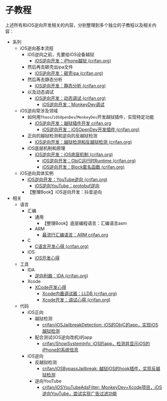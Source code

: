 # 子教程

上述所有和iOS逆向开发相关的内容，分别整理到多个独立的子教程以及相关内容：

* 系列
  * iOS逆向基本流程
    * iOS逆向之前，先要给iOS设备越狱
      * [iOS逆向开发：iPhone越狱 (crifan.org)](https://book.crifan.org/books/ios_re_iphone_jailbreak/website/)
    * 然后再去砸壳出ipa文件
      * [iOS逆向开发：砸壳ipa (crifan.org)](https://book.crifan.org/books/ios_re_crack_shell_ipa/website/)
    * 然后再去静态分析
      * [iOS逆向开发：静态分析 (crifan.org)](https://book.crifan.org/books/ios_re_static_analysis/website/)
    * 以及动态调试
      * [iOS逆向开发：动态调试 (crifan.org)](https://book.crifan.org/books/ios_re_dynamic_debug/website/)
        * [iOS逆向开发：MonkeyDev调试](https://book.crifan.org/books/ios_re_monkeydev_debug/website/)
  * iOS逆向常涉及领域
    * 如何用`Theos`/`iOSOpenDev`/`MonkeyDev`开发越狱插件，实现特定功能
      * [iOS逆向开发：越狱插件开发 crifan.org](https://book.crifan.org/books/ios_re_jailbreak_tweak/website/)
        * [iOS逆向开发：iOSOpenDev开发插件 (crifan.org)](https://book.crifan.org/books/ios_re_iosopendev_tweak/website/)
    * 正向的越狱检测和逆向的反越狱检测
      * [iOS逆向开发：越狱检测和反越狱检测 (crifan.org)](https://book.crifan.org/books/ios_re_jb_detection/website/)
    * iOS底层机制和原理
      * [iOS逆向开发：iOS底层机制 (crifan.org)](https://book.crifan.org/books/ios_re_ios_internal/website/)
        * [iOS逆向开发：ObjC运行时Runtime (crifan.org)](https://book.crifan.org/books/ios_re_objc_runtime/website/)
        * [iOS逆向开发：Block匿名函数 (crifan.org)](https://book.crifan.org/books/ios_re_objc_block/website/)
  * iOS逆向具体实例
    * [iOS逆向开发：YouTube逆向 (crifan.org)](https://book.crifan.org/books/ios_re_youtube_reverse/website/)
      * [iOS逆向YouTube：protobuf逆向](https://book.crifan.org/books/ios_re_protobuf_reverse/website/)
    * 【整理Book】iOS逆向开发：抖音逆向
* 相关
  * 语言
    * 汇编
      * 通用
        * 【整理Book】底层编程语言：汇编语言asm
      * ARM
        * [最流行汇编语言：ARM crifan.org](https://book.crifan.org/books/popular_assembly_arm/website/)
    * C
      * [C语言开发心得 (crifan.org)](https://book.crifan.org/books/c_lang_dev_summary/website/)
    * iOS
      * [iOS开发心得](https://book.crifan.org/books/ios_dev_summary/website/)
  * 工具
    * IDA
      * [逆向利器：IDA (crifan.org)](https://book.crifan.org/books/reverse_tool_ida/website/)
    * Xcode
      * [XCode开发心得](https://book.crifan.org/books/xcode_dev_summary/website/)
        * [Xcode内置调试器：LLDB (crifan.org)](https://book.crifan.org/books/xcode_debugger_lldb/website/)
        * [Xcode开发：调试心得 (crifan.org)](http://book.crifan.org/books/xcode_dev_debug_summary/website/)
  * 代码
    * iOS正向
      * 越狱检测
        * [crifan/iOSJailbreakDetection: iOS的ObjC的app，实现iOS越狱检测](https://github.com/crifan/iOSJailbreakDetection)
      * 配合测试(iOS逆向改机)的app
        * [crifan/ShowSystemInfo: iOS的app，检测并显示iOS的iPhone的系统信息](https://github.com/crifan/ShowSystemInfo)
    * iOS逆向
      * 反越狱检测
        * [crifan/iOSBypassJailbreak: 越狱iOS的hook插件，实现反越狱检测](https://github.com/crifan/iOSBypassJailbreak)
      * 逆向YouTube
        * [crifan/iOSYouTubeAdsFilter: MonkeyDev+Xcode项目，iOS逆向YouTube，尝试实现广告过滤功能](https://github.com/crifan/iOSYouTubeAdsFilter)
